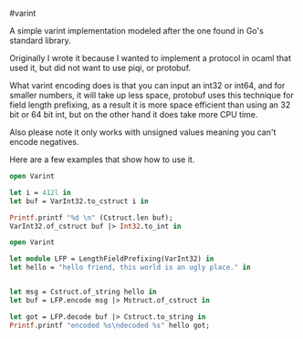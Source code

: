 #varint

A simple varint implementation modeled after the one found in Go's standard library.


Originally I wrote it because I wanted to implement a protocol in ocaml that used it, but did not want to use piqi, or protobuf. 

What varint encoding does is that you can input an int32 or int64, and for smaller numbers, it will take up less space, protobuf uses this technique for field length prefixing,  as a result it is more space efficient than using an 32 bit or 64 bit int, but on the other hand it does take more CPU time.




Also please note it only works with unsigned values meaning you can't encode negatives.


Here are a few examples that show how to use it.  

```ocaml
open Varint

let i = 412l in
let buf = VarInt32.to_cstruct i in

Printf.printf "%d \n" (Cstruct.len buf);
VarInt32.of_cstruct buf |> Int32.to_int in


```





```ocaml
open Varint

let module LFP = LengthFieldPrefixing(VarInt32) in
let hello = "hello friend, this world is an ugly place." in


let msg = Cstruct.of_string hello in 
let buf = LFP.encode msg |> Mstruct.of_cstruct in

let got = LFP.decode buf |> Cstruct.to_string in
Printf.printf "encoded %s\ndecoded %s" hello got;  

```
